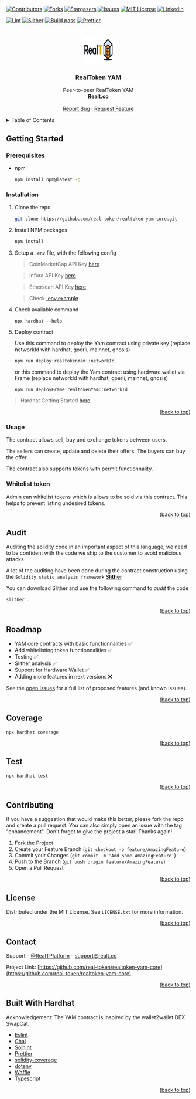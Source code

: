 <div id="top"></div>

[![Contributors][contributors-shield]][contributors-url]
[![Forks][forks-shield]][forks-url]
[![Stargazers][stars-shield]][stars-url]
[![Issues][issues-shield]][issues-url]
[![MIT License][license-shield]][license-url]
[![LinkedIn][linkedin-shield]][linkedin-url]

[![Lint](https://github.com/real-token/realtoken-yam-core/actions/workflows/lint.yml/badge.svg)](https://github.com/real-token/realtoken-yam-core/actions/workflows/lint.yml)
[![Slither](https://github.com/real-token/realtoken-yam-core/actions/workflows/slither.yml/badge.svg)](https://github.com/real-token/realtoken-yam-core/actions/workflows/slither.yml)
[![Build pass](https://github.com/real-token/realtoken-yam-core/actions/workflows/node.js.yml/badge.svg?branch=master)](https://github.com/real-token/realtoken-yam-core/actions/workflows/node.js.yml)
[![Prettier](https://img.shields.io/badge/code_style-prettier-ff69b4.svg?style=flat-square)](https://github.com/prettier/prettier)

<!-- PROJECT LOGO -->
<br />
<div align="center" id="about-the-project">
  <a href="https://github.com/real-token/realtoken-yam-core">
    <img src="images/logo.svg" alt="Logo" width="80" height="80">
  </a>

<h3 align="center">RealToken YAM</h3>

  <p align="center">
    Peer-to-peer RealToken YAM
    <br />
    <a href="https://realt.co/"><strong>Realt.co</strong></a>
    <br />
    <br />
    <a href="https://github.com/real-token/realtoken-yam-core/issues">Report Bug</a>
    ·
    <a href="https://github.com/real-token/realtoken-yam-core/issues">Request Feature</a>
  </p>
</div>

<!-- TABLE OF CONTENTS -->
<details>
  <summary>Table of Contents</summary>
  <ol>
    <li>
      <a href="#about-the-project">About The Project</a>
    </li>
    <li>
      <a href="#getting-started">Getting Started</a>
      <ul>
        <li><a href="#prerequisites">Prerequisites</a></li>
        <li><a href="#installation">Installation</a></li>
      </ul>
    </li>
    <li><a href="#usage">Usage</a></li>
    <li><a href="#roadmap">Roadmap</a></li>
    <li><a href="#contributing">Contributing</a></li>
    <li><a href="#license">License</a></li>
    <li><a href="#contact">Contact</a></li>
    <li><a href="#built-with-hardhat">Built With Hardhat</a></li>
  </ol>
</details>

<!-- GETTING STARTED -->

## Getting Started

### Prerequisites

- npm
  ```sh
  npm install npm@latest -g
  ```

### Installation

1. Clone the repo
   ```sh
   git clone https://github.com/real-token/realtoken-yam-core.git
   ```
2. Install NPM packages
   ```sh
   npm install
   ```
3. Setup a `.env` file, with the following config

   > CoinMarketCap API Key [here](https://coinmarketcap.com/api/pricing/)

   > Infura API Key [here](https://infura.io/pricing)

   > Etherscan API Key [here](https://etherscan.io/apis)

   > Check [.env.example](.env.example)

4. Check available command

   ```
   npx hardhat --help
   ```

5. Deploy contract

   Use this command to deploy the Yam contract using private key (replace networkId with hardhat, goerli, mainnet, gnosis)

   ```
   npm run deploy:realtokenYam::networkId
   ```

   or this command to deploy the Yam contract using hardware wallet via Frame (replace networkId with hardhat, goerli, mainnet, gnosis)

   ```
   npm run deployFrame:realtokenYam::networkId
   ```

> Hardhat Getting Started [here](https://hardhat.org/getting-started#running-tasks)

<p align="right">(<a href="#top">back to top</a>)</p>

### Usage

The contract allows sell, buy and exchange tokens between users.

The sellers can create, update and delete their offers. The buyers can buy the offer.

The contract also supports tokens with permit functionnality.

### Whitelist token

Admin can whitelist tokens which is allows to be sold via this contract. This helps to prevent listing undesired tokens.

<p align="right">(<a href="#top">back to top</a>)</p>

<!-- AUDIT -->

## Audit

Auditing the solidity code in an important aspect of this language, we need to be confident with the code we ship to the customer to avoid malicious attacks

A lot of the auditing have been done during the contract construction using the `Solidity static analysis framework` [**Slither**](https://github.com/crytic/slither)

You can download Slither and use the following command to _audit_ the code

```sh
slither .
```

<p align="right">(<a href="#top">back to top</a>)</p>

<!-- ROADMAP -->

## Roadmap

- YAM core contracts with basic functionnalities ✅
- Add whitelisting token functionnalities ✅
- Testing ✅
- Slither analysis ✅
- Support for Hardware Wallet ✅
- Adding more features in next versions ❌

See the [open issues](https://github.com/real-token/realtoken-yam-core/issues) for a full list of proposed features (and known issues).

<p align="right">(<a href="#top">back to top</a>)</p>

<!-- COVERAGE -->

## Coverage

```
npx hardhat coverage
```

<p align="right">(<a href="#top">back to top</a>)</p>

<!-- GAS FEES -->

## Test

```
npx hardhat test
```

<p align="right">(<a href="#top">back to top</a>)</p>

<!-- CONTRIBUTING -->

## Contributing

If you have a suggestion that would make this better, please fork the repo and create a pull request. You can also simply open an issue with the tag "enhancement".
Don't forget to give the project a star! Thanks again!

1. Fork the Project
2. Create your Feature Branch (`git checkout -b feature/AmazingFeature`)
3. Commit your Changes (`git commit -m 'Add some AmazingFeature'`)
4. Push to the Branch (`git push origin feature/AmazingFeature`)
5. Open a Pull Request

<p align="right">(<a href="#top">back to top</a>)</p>

<!-- LICENSE -->

## License

Distributed under the MIT License. See `LICENSE.txt` for more information.

<p align="right">(<a href="#top">back to top</a>)</p>

<!-- CONTACT -->

## Contact

Support - [@RealTPlatform](https://twitter.com/RealTPlatform) - support@realt.co

Project Link: [https://github.com/real-token/realtoken-yam-core](https://github.com/real-token/realtoken-yam-core)

<p align="right">(<a href="#top">back to top</a>)</p>

<!-- BUILD WITH HARDHAT -->

## Built With Hardhat

Acknowledgement: The YAM contract is inspired by the wallet2wallet DEX SwapCat.

- [Eslint](https://eslint.org/)
- [Chai](https://www.chaijs.com/guide/)
- [Solhint](https://github.com/protofire/solhint)
- [Prettier](https://github.com/prettier/prettier)
- [solidity-coverage](https://github.com/sc-forks/solidity-coverage)
- [dotenv](https://www.npmjs.com/package/dotenv)
- [Waffle](https://getwaffle.io/)
- [Typescript](https://www.typescriptlang.org/)

<p align="right">(<a href="#top">back to top</a>)</p>

<!-- MARKDOWN LINKS & IMAGES -->

[contributors-shield]: https://img.shields.io/github/contributors/real-token/realtoken-yam-core.svg?style=for-the-badge
[contributors-url]: https://github.com/real-token/realtoken-yam-core/graphs/contributors
[forks-shield]: https://img.shields.io/github/forks/real-token/realtoken-yam-core.svg?style=for-the-badge
[forks-url]: https://github.com/real-token/realtoken-yam-core/network/members
[stars-shield]: https://img.shields.io/github/stars/real-token/realtoken-yam-core.svg?style=for-the-badge
[stars-url]: https://github.com/real-token/realtoken-yam-core/stargazers
[issues-shield]: https://img.shields.io/github/issues/real-token/realtoken-yam-core.svg?style=for-the-badge
[issues-url]: https://github.com/real-token/realtoken-yam-core/issues
[license-shield]: https://img.shields.io/github/license/real-token/realtoken-yam-core.svg?style=for-the-badge
[license-url]: https://github.com/real-token/realtoken-yam-core/blob/master/LICENSE.txt
[linkedin-shield]: https://img.shields.io/badge/-LinkedIn-black.svg?style=for-the-badge&logo=linkedin&colorB=555
[linkedin-url]: https://www.linkedin.com/company/realtplatform/
[product-screenshot]: images/screenshot.png
[use-template]: images/delete_me.png
[use-url]: https://github.com/real-token/realtoken-yam-core/generate
